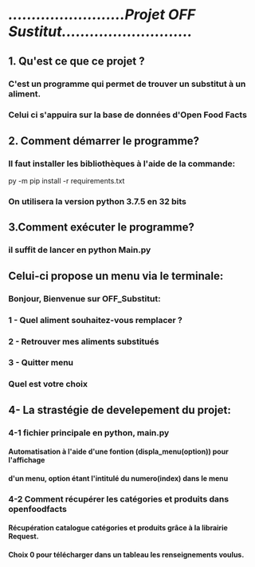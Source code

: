 # ***.........................Projet OFF Sustitut............................***
## 1. Qu'est ce que ce projet ?
###    C'est un programme qui permet de trouver un substitut à un aliment. 
### Celui ci s'appuira sur la base de données d'Open Food Facts
## 2. Comment démarrer le programme?
###  Il faut installer les bibliothèques à  l'aide de la commande:
 py -m pip install -r requirements.txt
### On utilisera la version python 3.7.5 en 32 bits
## 3.Comment exécuter le programme?
### il suffit de lancer en python Main.py
## Celui-ci propose un menu  via le terminale: 
### Bonjour, Bienvenue sur OFF_Substitut:
### 1 - Quel aliment souhaitez-vous remplacer ?
### 2 - Retrouver mes aliments substitués
### 3 - Quitter menu
### Quel est votre choix
## 4- La strastégie de develepement du projet:
### 4-1 fichier principale en python, main.py
#### Automatisation à l'aide d'une fontion (displa_menu(option)) pour l'affichage
#### d'un menu, option étant l'intitulé du numero(index) dans le menu 
### 4-2 Comment récupérer les catégories  et produits dans openfoodfacts
#### Récupération catalogue catégories et produits grâce à la librairie Request.
#### Choix 0 pour télécharger dans un tableau les renseignements voulus.